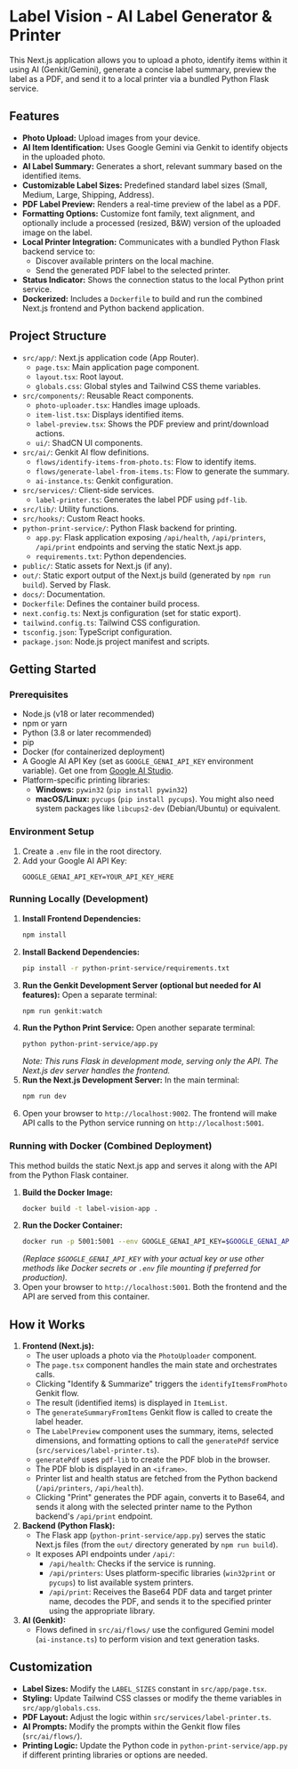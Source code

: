 # Label Vision - AI Label Generator & Printer

This Next.js application allows you to upload a photo, identify items within it using AI (Genkit/Gemini), generate a concise label summary, preview the label as a PDF, and send it to a local printer via a bundled Python Flask service.

## Features

*   **Photo Upload:** Upload images from your device.
*   **AI Item Identification:** Uses Google Gemini via Genkit to identify objects in the uploaded photo.
*   **AI Label Summary:** Generates a short, relevant summary based on the identified items.
*   **Customizable Label Sizes:** Predefined standard label sizes (Small, Medium, Large, Shipping, Address).
*   **PDF Label Preview:** Renders a real-time preview of the label as a PDF.
*   **Formatting Options:** Customize font family, text alignment, and optionally include a processed (resized, B&W) version of the uploaded image on the label.
*   **Local Printer Integration:** Communicates with a bundled Python Flask backend service to:
    *   Discover available printers on the local machine.
    *   Send the generated PDF label to the selected printer.
*   **Status Indicator:** Shows the connection status to the local Python print service.
*   **Dockerized:** Includes a `Dockerfile` to build and run the combined Next.js frontend and Python backend application.

## Project Structure

*   `src/app/`: Next.js application code (App Router).
    *   `page.tsx`: Main application page component.
    *   `layout.tsx`: Root layout.
    *   `globals.css`: Global styles and Tailwind CSS theme variables.
*   `src/components/`: Reusable React components.
    *   `photo-uploader.tsx`: Handles image uploads.
    *   `item-list.tsx`: Displays identified items.
    *   `label-preview.tsx`: Shows the PDF preview and print/download actions.
    *   `ui/`: ShadCN UI components.
*   `src/ai/`: Genkit AI flow definitions.
    *   `flows/identify-items-from-photo.ts`: Flow to identify items.
    *   `flows/generate-label-from-items.ts`: Flow to generate the summary.
    *   `ai-instance.ts`: Genkit configuration.
*   `src/services/`: Client-side services.
    *   `label-printer.ts`: Generates the label PDF using `pdf-lib`.
*   `src/lib/`: Utility functions.
*   `src/hooks/`: Custom React hooks.
*   `python-print-service/`: Python Flask backend for printing.
    *   `app.py`: Flask application exposing `/api/health`, `/api/printers`, `/api/print` endpoints and serving the static Next.js app.
    *   `requirements.txt`: Python dependencies.
*   `public/`: Static assets for Next.js (if any).
*   `out/`: Static export output of the Next.js build (generated by `npm run build`). Served by Flask.
*   `docs/`: Documentation.
*   `Dockerfile`: Defines the container build process.
*   `next.config.ts`: Next.js configuration (set for static export).
*   `tailwind.config.ts`: Tailwind CSS configuration.
*   `tsconfig.json`: TypeScript configuration.
*   `package.json`: Node.js project manifest and scripts.

## Getting Started

### Prerequisites

*   Node.js (v18 or later recommended)
*   npm or yarn
*   Python (3.8 or later recommended)
*   pip
*   Docker (for containerized deployment)
*   A Google AI API Key (set as `GOOGLE_GENAI_API_KEY` environment variable). Get one from [Google AI Studio](https://aistudio.google.com/app/apikey).
*   Platform-specific printing libraries:
    *   **Windows:** `pywin32` (`pip install pywin32`)
    *   **macOS/Linux:** `pycups` (`pip install pycups`). You might also need system packages like `libcups2-dev` (Debian/Ubuntu) or equivalent.

### Environment Setup

1.  Create a `.env` file in the root directory.
2.  Add your Google AI API Key:
    ```env
    GOOGLE_GENAI_API_KEY=YOUR_API_KEY_HERE
    ```

### Running Locally (Development)

1.  **Install Frontend Dependencies:**
    ```bash
    npm install
    ```
2.  **Install Backend Dependencies:**
    ```bash
    pip install -r python-print-service/requirements.txt
    ```
3.  **Run the Genkit Development Server (optional but needed for AI features):**
    Open a separate terminal:
    ```bash
    npm run genkit:watch
    ```
4.  **Run the Python Print Service:**
    Open another separate terminal:
    ```bash
    python python-print-service/app.py
    ```
    *Note: This runs Flask in development mode, serving only the API. The Next.js dev server handles the frontend.*
5.  **Run the Next.js Development Server:**
    In the main terminal:
    ```bash
    npm run dev
    ```
6.  Open your browser to `http://localhost:9002`. The frontend will make API calls to the Python service running on `http://localhost:5001`.

### Running with Docker (Combined Deployment)

This method builds the static Next.js app and serves it along with the API from the Python Flask container.

1.  **Build the Docker Image:**
    ```bash
    docker build -t label-vision-app .
    ```
2.  **Run the Docker Container:**
    ```bash
    docker run -p 5001:5001 --env GOOGLE_GENAI_API_KEY=$GOOGLE_GENAI_API_KEY label-vision-app
    ```
    *(Replace `$GOOGLE_GENAI_API_KEY` with your actual key or use other methods like Docker secrets or `.env` file mounting if preferred for production).*
3.  Open your browser to `http://localhost:5001`. Both the frontend and the API are served from this container.

## How it Works

1.  **Frontend (Next.js):**
    *   The user uploads a photo via the `PhotoUploader` component.
    *   The `page.tsx` component handles the main state and orchestrates calls.
    *   Clicking "Identify & Summarize" triggers the `identifyItemsFromPhoto` Genkit flow.
    *   The result (identified items) is displayed in `ItemList`.
    *   The `generateSummaryFromItems` Genkit flow is called to create the label header.
    *   The `LabelPreview` component uses the summary, items, selected dimensions, and formatting options to call the `generatePdf` service (`src/services/label-printer.ts`).
    *   `generatePdf` uses `pdf-lib` to create the PDF blob in the browser.
    *   The PDF blob is displayed in an `<iframe>`.
    *   Printer list and health status are fetched from the Python backend (`/api/printers`, `/api/health`).
    *   Clicking "Print" generates the PDF again, converts it to Base64, and sends it along with the selected printer name to the Python backend's `/api/print` endpoint.
2.  **Backend (Python Flask):**
    *   The Flask app (`python-print-service/app.py`) serves the static Next.js files (from the `out/` directory generated by `npm run build`).
    *   It exposes API endpoints under `/api/`:
        *   `/api/health`: Checks if the service is running.
        *   `/api/printers`: Uses platform-specific libraries (`win32print` or `pycups`) to list available system printers.
        *   `/api/print`: Receives the Base64 PDF data and target printer name, decodes the PDF, and sends it to the specified printer using the appropriate library.
3.  **AI (Genkit):**
    *   Flows defined in `src/ai/flows/` use the configured Gemini model (`ai-instance.ts`) to perform vision and text generation tasks.

## Customization

*   **Label Sizes:** Modify the `LABEL_SIZES` constant in `src/app/page.tsx`.
*   **Styling:** Update Tailwind CSS classes or modify the theme variables in `src/app/globals.css`.
*   **PDF Layout:** Adjust the logic within `src/services/label-printer.ts`.
*   **AI Prompts:** Modify the prompts within the Genkit flow files (`src/ai/flows/`).
*   **Printing Logic:** Update the Python code in `python-print-service/app.py` if different printing libraries or options are needed.
